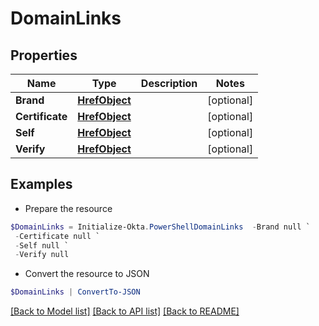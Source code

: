 # DomainLinks
## Properties

Name | Type | Description | Notes
------------ | ------------- | ------------- | -------------
**Brand** | [**HrefObject**](HrefObject.md) |  | [optional] 
**Certificate** | [**HrefObject**](HrefObject.md) |  | [optional] 
**Self** | [**HrefObject**](HrefObject.md) |  | [optional] 
**Verify** | [**HrefObject**](HrefObject.md) |  | [optional] 

## Examples

- Prepare the resource
```powershell
$DomainLinks = Initialize-Okta.PowerShellDomainLinks  -Brand null `
 -Certificate null `
 -Self null `
 -Verify null
```

- Convert the resource to JSON
```powershell
$DomainLinks | ConvertTo-JSON
```

[[Back to Model list]](../README.md#documentation-for-models) [[Back to API list]](../README.md#documentation-for-api-endpoints) [[Back to README]](../README.md)

